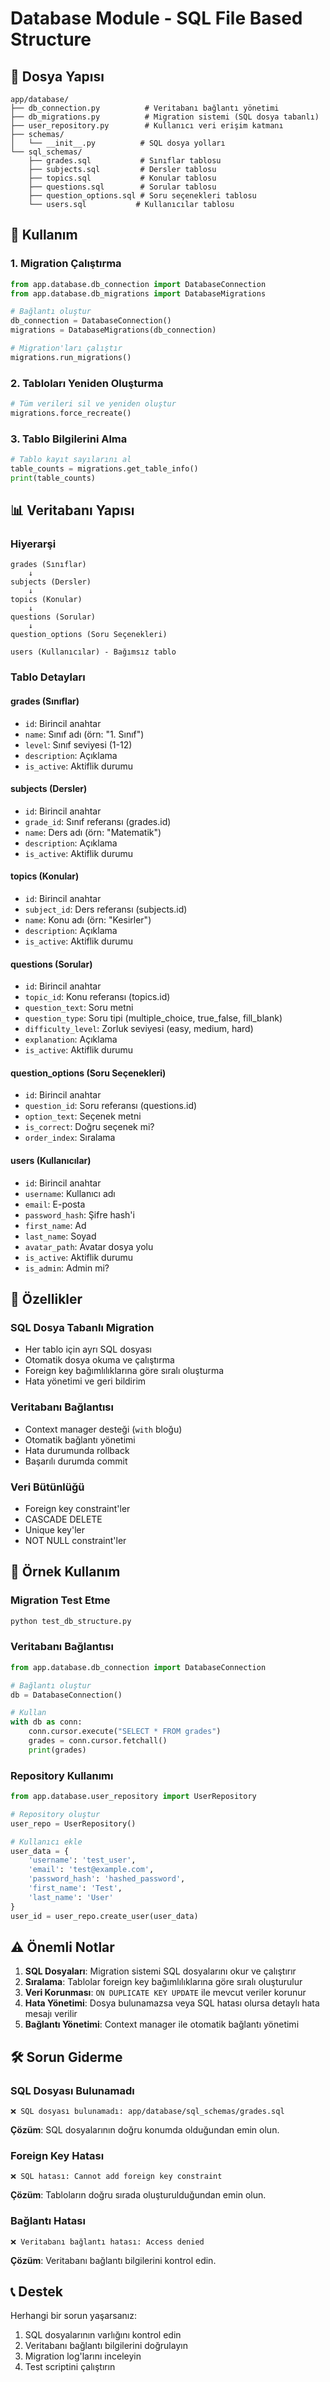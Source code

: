 # Database Module - SQL File Based Structure

## 📁 Dosya Yapısı

```
app/database/
├── db_connection.py          # Veritabanı bağlantı yönetimi
├── db_migrations.py          # Migration sistemi (SQL dosya tabanlı)
├── user_repository.py        # Kullanıcı veri erişim katmanı
├── schemas/
│   └── __init__.py          # SQL dosya yolları
└── sql_schemas/
    ├── grades.sql           # Sınıflar tablosu
    ├── subjects.sql         # Dersler tablosu
    ├── topics.sql           # Konular tablosu
    ├── questions.sql        # Sorular tablosu
    ├── question_options.sql # Soru seçenekleri tablosu
    └── users.sql           # Kullanıcılar tablosu
```

## 🚀 Kullanım

### 1. Migration Çalıştırma

```python
from app.database.db_connection import DatabaseConnection
from app.database.db_migrations import DatabaseMigrations

# Bağlantı oluştur
db_connection = DatabaseConnection()
migrations = DatabaseMigrations(db_connection)

# Migration'ları çalıştır
migrations.run_migrations()
```

### 2. Tabloları Yeniden Oluşturma

```python
# Tüm verileri sil ve yeniden oluştur
migrations.force_recreate()
```

### 3. Tablo Bilgilerini Alma

```python
# Tablo kayıt sayılarını al
table_counts = migrations.get_table_info()
print(table_counts)
```

## 📊 Veritabanı Yapısı

### Hiyerarşi
```
grades (Sınıflar)
    ↓
subjects (Dersler)
    ↓
topics (Konular)
    ↓
questions (Sorular)
    ↓
question_options (Soru Seçenekleri)

users (Kullanıcılar) - Bağımsız tablo
```

### Tablo Detayları

#### grades (Sınıflar)
- `id`: Birincil anahtar
- `name`: Sınıf adı (örn: "1. Sınıf")
- `level`: Sınıf seviyesi (1-12)
- `description`: Açıklama
- `is_active`: Aktiflik durumu

#### subjects (Dersler)
- `id`: Birincil anahtar
- `grade_id`: Sınıf referansı (grades.id)
- `name`: Ders adı (örn: "Matematik")
- `description`: Açıklama
- `is_active`: Aktiflik durumu

#### topics (Konular)
- `id`: Birincil anahtar
- `subject_id`: Ders referansı (subjects.id)
- `name`: Konu adı (örn: "Kesirler")
- `description`: Açıklama
- `is_active`: Aktiflik durumu

#### questions (Sorular)
- `id`: Birincil anahtar
- `topic_id`: Konu referansı (topics.id)
- `question_text`: Soru metni
- `question_type`: Soru tipi (multiple_choice, true_false, fill_blank)
- `difficulty_level`: Zorluk seviyesi (easy, medium, hard)
- `explanation`: Açıklama
- `is_active`: Aktiflik durumu

#### question_options (Soru Seçenekleri)
- `id`: Birincil anahtar
- `question_id`: Soru referansı (questions.id)
- `option_text`: Seçenek metni
- `is_correct`: Doğru seçenek mi?
- `order_index`: Sıralama

#### users (Kullanıcılar)
- `id`: Birincil anahtar
- `username`: Kullanıcı adı
- `email`: E-posta
- `password_hash`: Şifre hash'i
- `first_name`: Ad
- `last_name`: Soyad
- `avatar_path`: Avatar dosya yolu
- `is_active`: Aktiflik durumu
- `is_admin`: Admin mi?

## 🔧 Özellikler

### SQL Dosya Tabanlı Migration
- Her tablo için ayrı SQL dosyası
- Otomatik dosya okuma ve çalıştırma
- Foreign key bağımlılıklarına göre sıralı oluşturma
- Hata yönetimi ve geri bildirim

### Veritabanı Bağlantısı
- Context manager desteği (`with` bloğu)
- Otomatik bağlantı yönetimi
- Hata durumunda rollback
- Başarılı durumda commit

### Veri Bütünlüğü
- Foreign key constraint'ler
- CASCADE DELETE
- Unique key'ler
- NOT NULL constraint'ler

## 📝 Örnek Kullanım

### Migration Test Etme
```bash
python test_db_structure.py
```

### Veritabanı Bağlantısı
```python
from app.database.db_connection import DatabaseConnection

# Bağlantı oluştur
db = DatabaseConnection()

# Kullan
with db as conn:
    conn.cursor.execute("SELECT * FROM grades")
    grades = conn.cursor.fetchall()
    print(grades)
```

### Repository Kullanımı
```python
from app.database.user_repository import UserRepository

# Repository oluştur
user_repo = UserRepository()

# Kullanıcı ekle
user_data = {
    'username': 'test_user',
    'email': 'test@example.com',
    'password_hash': 'hashed_password',
    'first_name': 'Test',
    'last_name': 'User'
}
user_id = user_repo.create_user(user_data)
```

## ⚠️ Önemli Notlar

1. **SQL Dosyaları**: Migration sistemi SQL dosyalarını okur ve çalıştırır
2. **Sıralama**: Tablolar foreign key bağımlılıklarına göre sıralı oluşturulur
3. **Veri Korunması**: `ON DUPLICATE KEY UPDATE` ile mevcut veriler korunur
4. **Hata Yönetimi**: Dosya bulunamazsa veya SQL hatası olursa detaylı hata mesajı verilir
5. **Bağlantı Yönetimi**: Context manager ile otomatik bağlantı yönetimi

## 🛠️ Sorun Giderme

### SQL Dosyası Bulunamadı
```
❌ SQL dosyası bulunamadı: app/database/sql_schemas/grades.sql
```
**Çözüm**: SQL dosyalarının doğru konumda olduğundan emin olun.

### Foreign Key Hatası
```
❌ SQL hatası: Cannot add foreign key constraint
```
**Çözüm**: Tabloların doğru sırada oluşturulduğundan emin olun.

### Bağlantı Hatası
```
❌ Veritabanı bağlantı hatası: Access denied
```
**Çözüm**: Veritabanı bağlantı bilgilerini kontrol edin.

## 📞 Destek

Herhangi bir sorun yaşarsanız:
1. SQL dosyalarının varlığını kontrol edin
2. Veritabanı bağlantı bilgilerini doğrulayın
3. Migration log'larını inceleyin
4. Test scriptini çalıştırın 